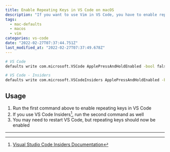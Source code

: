 ```yaml
---
title: Enable Repeating Keys in VS Code on macOS
description: "If you want to use Vim in VS Code, you have to enable repeating keys, which can be frustrating if you are new to Vim."
tags:
  - mac-defaults
  - macos
  - vim
categories: vs-code
date: "2022-02-27T07:37:44.751Z"
last_modified_at: "2022-02-27T07:37:49.678Z"
---
```


```sh
# VS Code
defaults write com.microsoft.VSCode ApplePressAndHoldEnabled -bool false

# VS Code - Insiders
defaults write com.microsoft.VSCodeInsiders ApplePressAndHoldEnabled -bool false
```

## Usage

1. Run the first command above to enable repeating keys in VS Code
2. If you use VS Code Insiders[^1], run the second command as well
3. You may need to restart VS Code, but repeating keys should now be enabled

---

[^1]: [Visual Studio Code Insiders Documentation](https://code.visualstudio.com/insiders/)
